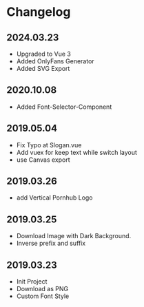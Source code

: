 # Changelog

## 2024.03.23

- Upgraded to Vue 3
- Added OnlyFans Generator
- Added SVG Export

## 2020.10.08

- Added Font-Selector-Component

## 2019.05.04

- Fix Typo at Slogan.vue
- Add vuex for keep text while switch layout
- use Canvas export

## 2019.03.26

- add Vertical Pornhub Logo

## 2019.03.25

- Download Image with Dark Background.
- Inverse prefix and suffix

## 2019.03.23

- Init Project
- Download as PNG
- Custom Font Style
